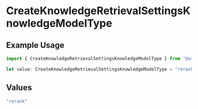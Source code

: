 # CreateKnowledgeRetrievalSettingsKnowledgeModelType

## Example Usage

```typescript
import { CreateKnowledgeRetrievalSettingsKnowledgeModelType } from "@orq-ai/node/models/operations";

let value: CreateKnowledgeRetrievalSettingsKnowledgeModelType = "rerank";
```

## Values

```typescript
"rerank"
```